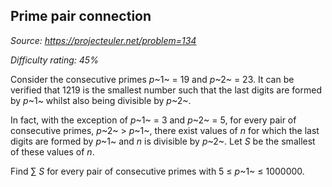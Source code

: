 Prime pair connection
---------------------

*Source: https://projecteuler.net/problem=134*


*Difficulty rating: 45%*

Consider the consecutive primes *p*~1~ = 19 and *p*~2~ = 23. It can be
verified that 1219 is the smallest number such that the last digits are
formed by *p*~1~ whilst also being divisible by *p*~2~.

In fact, with the exception of *p*~1~ = 3 and *p*~2~ = 5, for every pair
of consecutive primes, *p*~2~ \> *p*~1~, there exist values of *n* for
which the last digits are formed by *p*~1~ and *n* is divisible by
*p*~2~. Let *S* be the smallest of these values of *n*.

Find ∑ *S* for every pair of consecutive primes with 5 ≤ *p*~1~ ≤
1000000.
